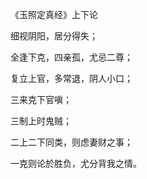 《玉照定真经》上下论

细视阴阳，居分得失；

全逢下克，四亲孤，尤忌二尊；

复立上官，多常退，阴人小口；

三来克下官嗔；

三制上时鬼贼；

二上二下同类，则虑妻财之事；

一克则论於胜负，尤分背我之情。

